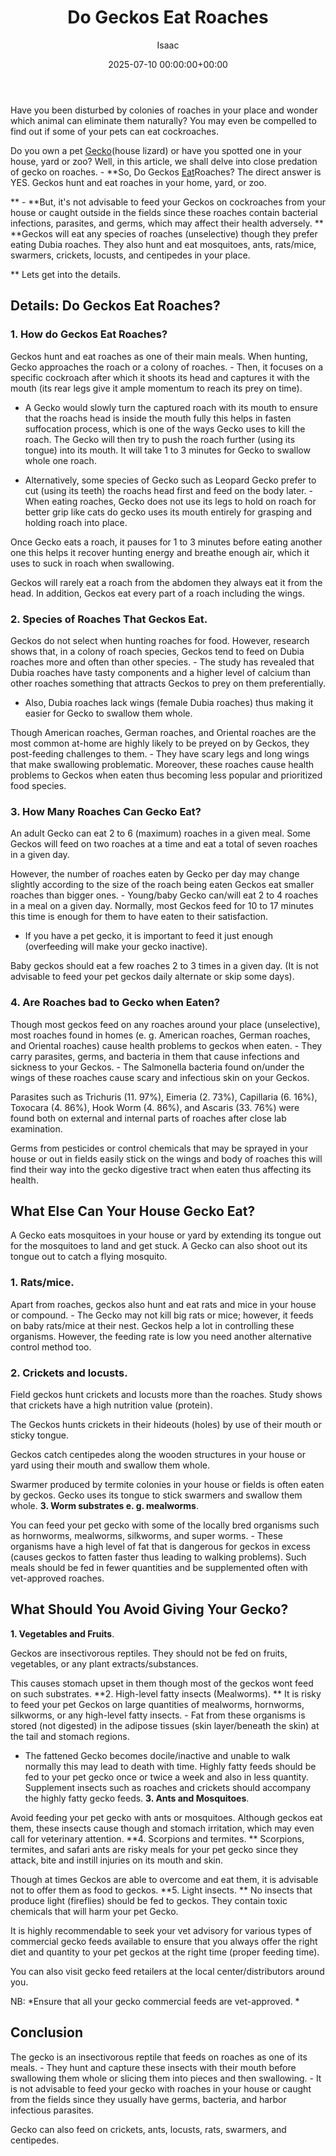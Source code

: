 ﻿---
title: Do Geckos Eat Roaches
description: Have you been disturbed by colonies of roaches in your place and wonder which animal can eliminate them naturally? You may even be compelled to find out if...
slug: /do-geckos-eat-roaches/
date: 2025-07-10 00:00:00+00:00
lastmod: 2025-07-10 00:00:00+03:00
author: Isaac
categories:
- Guide
- Roaches
tags:
- guide
- gecko
- eat
layout: post
---

Have you been disturbed by colonies of roaches in your place and wonder which animal can eliminate them naturally? You may even be compelled to find out if some of your pets can eat cockroaches.

Do you own a pet [Gecko](https://pestpolicy.com/do-geckos-eat-bed-bugs/)(house lizard) or have you spotted one in your house, yard or zoo? Well, in this article, we shall delve into close predation of gecko on roaches. - **So, Do Geckos [Eat](https://pestpolicy.com/do-cats-eat-lizards/)Roaches? The direct answer is YES. Geckos hunt and eat roaches in your home, yard, or zoo.

** - **But, it's not advisable to feed your Geckos on cockroaches from your house or caught outside in the fields since these roaches contain bacterial infections, parasites, and germs, which may affect their health adversely. ** **Geckos will eat any species of roaches (unselective) though they prefer eating Dubia roaches. They also hunt and eat mosquitoes, ants, rats/mice, swarmers, crickets, locusts, and centipedes in your place.

** Lets get into the details.

##  Details: Do Geckos Eat Roaches?

###  1. How do Geckos Eat Roaches?

Geckos hunt and eat roaches as one of their main meals. When hunting, Gecko approaches the roach or a colony of roaches. - Then, it focuses on a specific cockroach after which it shoots its head and captures it with the mouth (its rear legs give it ample momentum to reach its prey on time).

- A Gecko would slowly turn the captured roach with its mouth to ensure that the roachs head is inside the mouth fully this helps in fasten suffocation process, which is one of the ways Gecko uses to kill the roach. The Gecko will then try to push the roach further (using its tongue) into its mouth. It will take 1 to 3 minutes for Gecko to swallow whole one roach.

- Alternatively, some species of Gecko such as Leopard Gecko prefer to cut (using its teeth) the roachs head first and feed on the body later. - When eating roaches, Gecko does not use its legs to hold on roach for better grip like cats do gecko uses its mouth entirely for grasping and holding roach into place.

Once Gecko eats a roach, it pauses for 1 to 3 minutes before eating another one this helps it recover hunting energy and breathe enough air, which it uses to suck in roach when swallowing.

Geckos will rarely eat a roach from the abdomen they always eat it from the head. In addition, Geckos eat every part of a roach including the wings.

###  2. Species of Roaches That Geckos Eat.

Geckos do not select when hunting roaches for food. However, research shows that, in a colony of roach species, Geckos tend to feed on Dubia roaches more and often than other species. - The study has revealed that Dubia roaches have tasty components and a higher level of calcium than other roaches something that attracts Geckos to prey on them preferentially.

- Also, Dubia roaches lack wings (female Dubia roaches) thus making it easier for Gecko to swallow them whole.

Though American roaches, German roaches, and Oriental roaches are the most common at-home are highly likely to be preyed on by Geckos, they post-feeding challenges to them. - They have scary legs and long wings that make swallowing problematic. Moreover, these roaches cause health problems to Geckos when eaten thus becoming less popular and prioritized food species.

###  3. How Many Roaches Can Gecko Eat?

An adult Gecko can eat 2 to 6 (maximum) roaches in a given meal. Some Geckos will feed on two roaches at a time and eat a total of seven roaches in a given day.

However, the number of roaches eaten by Gecko per day may change slightly according to the size of the roach being eaten Geckos eat smaller roaches than bigger ones. - Young/baby Gecko can/will eat 2 to 4 roaches in a meal on a given day. Normally, most Geckos feed for 10 to 17 minutes this time is enough for them to have eaten to their satisfaction.

- If you have a pet gecko, it is important to feed it just enough (overfeeding will make your gecko inactive).

Baby geckos should eat a few roaches 2 to 3 times in a given day. (It is not advisable to feed your pet geckos daily alternate or skip some days).

###  4. Are Roaches bad to Gecko when Eaten?

Though most geckos feed on any roaches around your place (unselective), most roaches found in homes (e. g. American roaches, German roaches, and Oriental roaches) cause health problems to geckos when eaten. - They carry parasites, germs, and bacteria in them that cause infections and sickness to your Geckos. - The Salmonella bacteria found on/under the wings of these roaches cause scary and infectious skin on your Geckos.

Parasites such as Trichuris (11. 97%), Eimeria (2. 73%), Capillaria (6. 16%), Toxocara (4. 86%), Hook Worm (4. 86%), and Ascaris (33. 76%) were found both on external and internal parts of roaches after close lab examination.

Germs from pesticides or control chemicals that may be sprayed in your house or out in fields easily stick on the wings and body of roaches this will find their way into the gecko digestive tract when eaten thus affecting its health.

##  What Else Can Your House Gecko Eat?

A Gecko eats mosquitoes in your house or yard by extending its tongue out for the mosquitoes to land and get stuck. A Gecko can also shoot out its tongue out to catch a flying mosquito.

###  **1. Rats/mice.**

Apart from roaches, geckos also hunt and eat rats and mice in your house or compound. - The Gecko may not kill big rats or mice; however, it feeds on baby rats/mice at their nest. Geckos help a lot in controlling these organisms. However, the feeding rate is low you need another alternative control method too.

###  **2. Crickets and locusts.**

Field geckos hunt crickets and locusts more than the roaches. Study shows that crickets have a high nutrition value (protein).

The Geckos hunts crickets in their hideouts (holes) by use of their mouth or sticky tongue.

Geckos catch centipedes along the wooden structures in your house or yard using their mouth and swallow them whole.

Swarmer produced by termite colonies in your house or fields is often eaten by geckos. Gecko uses its tongue to stick swarmers and swallow them whole. **3. Worm substrates e. g. mealworms**.

You can feed your pet gecko with some of the locally bred organisms such as hornworms, mealworms, silkworms, and super worms. - These organisms have a high level of fat that is dangerous for geckos in excess (causes geckos to fatten faster thus leading to walking problems). Such meals should be fed in fewer quantities and be supplemented often with vet-approved roaches.

##  What Should You Avoid Giving Your Gecko?

**1. Vegetables and Fruits**.

Geckos are insectivorous reptiles. They should not be fed on fruits, vegetables, or any plant extracts/substances.

This causes stomach upset in them though most of the geckos wont feed on such substrates. **2. High-level fatty insects (Mealworms). ** It is risky to feed your pet Geckos on large quantities of mealworms, hornworms, silkworms, or any high-level fatty insects. - Fat from these organisms is stored (not digested) in the adipose tissues (skin layer/beneath the skin) at the tail and stomach regions.

- The fattened Gecko becomes docile/inactive and unable to walk normally this may lead to death with time. Highly fatty feeds should be fed to your pet gecko once or twice a week and also in less quantity. Supplement insects such as roaches and crickets should accompany the highly fatty gecko feeds. **3. Ants and Mosquitoes**.

Avoid feeding your pet gecko with ants or mosquitoes. Although geckos eat them, these insects cause though and stomach irritation, which may even call for veterinary attention. **4. Scorpions and termites. ** Scorpions, termites, and safari ants are risky meals for your pet gecko since they attack, bite and instill injuries on its mouth and skin.

Though at times Geckos are able to overcome and eat them, it is advisable not to offer them as food to geckos. **5. Light insects. ** No insects that produce light (fireflies) should be fed to geckos. They contain toxic chemicals that will harm your pet Gecko.

It is highly recommendable to seek your vet advisory for various types of commercial gecko feeds available to ensure that you always offer the right diet and quantity to your pet geckos at the right time (proper feeding time).

You can also visit gecko feed retailers at the local center/distributors around you.

NB: *Ensure that all your gecko commercial feeds are vet-approved. *

##  Conclusion

The gecko is an insectivorous reptile that feeds on roaches as one of its meals. - They hunt and capture these insects with their mouth before swallowing them whole or slicing them into pieces and then swallowing. - It is not advisable to feed your gecko with roaches in your house or caught from the fields since they usually have germs, bacteria, and harbor infectious parasites.

Gecko can also feed on crickets, ants, locusts, rats, swarmers, and centipedes.

